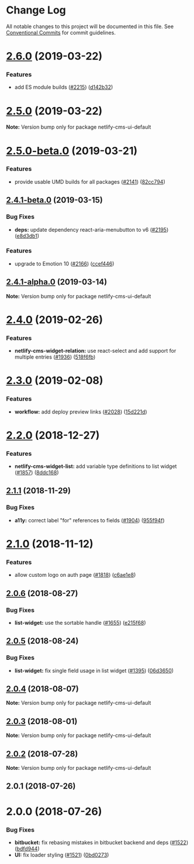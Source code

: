 # Change Log

All notable changes to this project will be documented in this file.
See [Conventional Commits](https://conventionalcommits.org) for commit guidelines.

# [2.6.0](https://github.com/netlify/netlify-cms/tree/master/packages/netlify-cms-ui-default/compare/netlify-cms-ui-default@2.5.0...netlify-cms-ui-default@2.6.0) (2019-03-22)


### Features

* add ES module builds ([#2215](https://github.com/netlify/netlify-cms/tree/master/packages/netlify-cms-ui-default/issues/2215)) ([d142b32](https://github.com/netlify/netlify-cms/tree/master/packages/netlify-cms-ui-default/commit/d142b32))





# [2.5.0](https://github.com/netlify/netlify-cms/tree/master/packages/netlify-cms-ui-default/compare/netlify-cms-ui-default@2.5.0-beta.0...netlify-cms-ui-default@2.5.0) (2019-03-22)

**Note:** Version bump only for package netlify-cms-ui-default





# [2.5.0-beta.0](https://github.com/netlify/netlify-cms/tree/master/packages/netlify-cms-ui-default/compare/netlify-cms-ui-default@2.4.1-beta.0...netlify-cms-ui-default@2.5.0-beta.0) (2019-03-21)


### Features

* provide usable UMD builds for all packages ([#2141](https://github.com/netlify/netlify-cms/tree/master/packages/netlify-cms-ui-default/issues/2141)) ([82cc794](https://github.com/netlify/netlify-cms/tree/master/packages/netlify-cms-ui-default/commit/82cc794))





## [2.4.1-beta.0](https://github.com/netlify/netlify-cms/tree/master/packages/netlify-cms-ui-default/compare/netlify-cms-ui-default@2.4.1-alpha.0...netlify-cms-ui-default@2.4.1-beta.0) (2019-03-15)


### Bug Fixes

* **deps:** update dependency react-aria-menubutton to v6 ([#2195](https://github.com/netlify/netlify-cms/tree/master/packages/netlify-cms-ui-default/issues/2195)) ([e8d3db1](https://github.com/netlify/netlify-cms/tree/master/packages/netlify-cms-ui-default/commit/e8d3db1))


### Features

* upgrade to Emotion 10 ([#2166](https://github.com/netlify/netlify-cms/tree/master/packages/netlify-cms-ui-default/issues/2166)) ([ccef446](https://github.com/netlify/netlify-cms/tree/master/packages/netlify-cms-ui-default/commit/ccef446))





## [2.4.1-alpha.0](https://github.com/netlify/netlify-cms/tree/master/packages/netlify-cms-ui-default/compare/netlify-cms-ui-default@2.4.0...netlify-cms-ui-default@2.4.1-alpha.0) (2019-03-14)

**Note:** Version bump only for package netlify-cms-ui-default





# [2.4.0](https://github.com/netlify/netlify-cms/tree/master/packages/netlify-cms-ui-default/compare/netlify-cms-ui-default@2.3.0...netlify-cms-ui-default@2.4.0) (2019-02-26)


### Features

* **netlify-cms-widget-relation:** use react-select and add support for multiple entries ([#1936](https://github.com/netlify/netlify-cms/tree/master/packages/netlify-cms-ui-default/issues/1936)) ([518f6fb](https://github.com/netlify/netlify-cms/tree/master/packages/netlify-cms-ui-default/commit/518f6fb))





# [2.3.0](https://github.com/netlify/netlify-cms/tree/master/packages/netlify-cms-ui-default/compare/netlify-cms-ui-default@2.2.0...netlify-cms-ui-default@2.3.0) (2019-02-08)


### Features

* **workflow:** add deploy preview links ([#2028](https://github.com/netlify/netlify-cms/tree/master/packages/netlify-cms-ui-default/issues/2028)) ([15d221d](https://github.com/netlify/netlify-cms/tree/master/packages/netlify-cms-ui-default/commit/15d221d))





# [2.2.0](https://github.com/netlify/netlify-cms/tree/master/packages/netlify-cms-ui-default/compare/netlify-cms-ui-default@2.1.1...netlify-cms-ui-default@2.2.0) (2018-12-27)


### Features

* **netlify-cms-widget-list:** add variable type definitions to list widget ([#1857](https://github.com/netlify/netlify-cms/tree/master/packages/netlify-cms-ui-default/issues/1857)) ([8ddc168](https://github.com/netlify/netlify-cms/tree/master/packages/netlify-cms-ui-default/commit/8ddc168))





## [2.1.1](https://github.com/netlify/netlify-cms/tree/master/packages/netlify-cms-ui-default/compare/netlify-cms-ui-default@2.1.0...netlify-cms-ui-default@2.1.1) (2018-11-29)


### Bug Fixes

* **a11y:** correct label "for" references to fields ([#1904](https://github.com/netlify/netlify-cms/tree/master/packages/netlify-cms-ui-default/issues/1904)) ([955f94f](https://github.com/netlify/netlify-cms/tree/master/packages/netlify-cms-ui-default/commit/955f94f))





# [2.1.0](https://github.com/netlify/netlify-cms/tree/master/packages/netlify-cms-ui-default/compare/netlify-cms-ui-default@2.0.6...netlify-cms-ui-default@2.1.0) (2018-11-12)


### Features

* allow custom logo on auth page ([#1818](https://github.com/netlify/netlify-cms/tree/master/packages/netlify-cms-ui-default/issues/1818)) ([c6ae1e8](https://github.com/netlify/netlify-cms/tree/master/packages/netlify-cms-ui-default/commit/c6ae1e8))





<a name="2.0.6"></a>
## [2.0.6](https://github.com/netlify/netlify-cms/tree/master/packages/netlify-cms-ui-default/compare/netlify-cms-ui-default@2.0.5...netlify-cms-ui-default@2.0.6) (2018-08-27)


### Bug Fixes

* **list-widget:** use the sortable handle ([#1655](https://github.com/netlify/netlify-cms/tree/master/packages/netlify-cms-ui-default/issues/1655)) ([e215f68](https://github.com/netlify/netlify-cms/tree/master/packages/netlify-cms-ui-default/commit/e215f68))




<a name="2.0.5"></a>
## [2.0.5](https://github.com/netlify/netlify-cms/tree/master/packages/netlify-cms-ui-default/compare/netlify-cms-ui-default@2.0.4...netlify-cms-ui-default@2.0.5) (2018-08-24)


### Bug Fixes

* **list-widget:** fix single field usage in list widget ([#1395](https://github.com/netlify/netlify-cms/tree/master/packages/netlify-cms-ui-default/issues/1395)) ([06d3650](https://github.com/netlify/netlify-cms/tree/master/packages/netlify-cms-ui-default/commit/06d3650))




<a name="2.0.4"></a>
## [2.0.4](https://github.com/netlify/netlify-cms/tree/master/packages/netlify-cms-ui-default/compare/netlify-cms-ui-default@2.0.3...netlify-cms-ui-default@2.0.4) (2018-08-07)




**Note:** Version bump only for package netlify-cms-ui-default

<a name="2.0.3"></a>
## [2.0.3](https://github.com/netlify/netlify-cms/tree/master/packages/netlify-cms-ui-default/compare/netlify-cms-ui-default@2.0.2...netlify-cms-ui-default@2.0.3) (2018-08-01)




**Note:** Version bump only for package netlify-cms-ui-default

<a name="2.0.2"></a>
## [2.0.2](https://github.com/netlify/netlify-cms/tree/master/packages/netlify-cms-ui-default/compare/netlify-cms-ui-default@2.0.1...netlify-cms-ui-default@2.0.2) (2018-07-28)




**Note:** Version bump only for package netlify-cms-ui-default

<a name="2.0.1"></a>
## 2.0.1 (2018-07-26)



<a name="2.0.0"></a>
# 2.0.0 (2018-07-26)


### Bug Fixes

* **bitbucket:** fix rebasing mistakes in bitbucket backend and deps ([#1522](https://github.com/netlify/netlify-cms/issues/1522)) ([bdfd944](https://github.com/netlify/netlify-cms/commit/bdfd944))
* **UI:** fix loader styling ([#1521](https://github.com/netlify/netlify-cms/issues/1521)) ([0bd0273](https://github.com/netlify/netlify-cms/commit/0bd0273))
